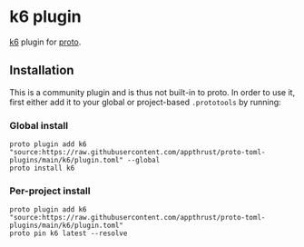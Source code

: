 # k6 plugin

[k6](https://k6.io/) plugin for [proto](https://github.com/moonrepo/proto).

## Installation

This is a community plugin and is thus not built-in to proto. In order to use it, first either add it to your global or project-based `.prototools` by running:

### Global install

```shell
proto plugin add k6 "source:https://raw.githubusercontent.com/appthrust/proto-toml-plugins/main/k6/plugin.toml" --global
proto install k6
```

### Per-project install

```shell
proto plugin add k6 "source:https://raw.githubusercontent.com/appthrust/proto-toml-plugins/main/k6/plugin.toml"
proto pin k6 latest --resolve
```

